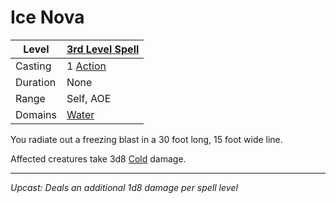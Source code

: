 # Ice Nova

| Level    | [3rd Level Spell](3rd%20Level%20Spells.md)        |
| -------- | --------------------------------------------------- |
| Casting  | 1 [Action](../../../../Game%20Procedures/Action.md) |
| Duration | None                                                |
| Range    | Self, AOE                                           |
| Domains  | [Water](../../../Spell%20Domains/Water.md)          |

You radiate out a freezing blast in a 30 foot long, 15 foot wide line.

Affected creatures take 3d8 [Cold](../../../../Damage%20Types/Cold.md) damage.

---
*Upcast: Deals an additional 1d8 damage per spell level*
